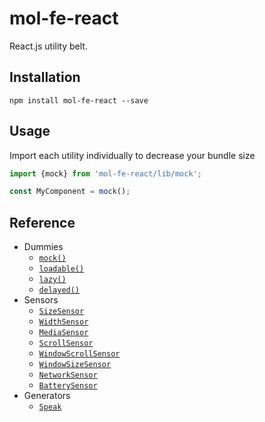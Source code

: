 # mol-fe-react

React.js utility belt.

## Installation

```shell
npm install mol-fe-react --save
```

## Usage

Import each utility individually to decrease your bundle size

```js
import {mock} from 'mol-fe-react/lib/mock';

const MyComponent = mock();
```

## Reference

  - Dummies
     - [`mock()`](./docs/mock.md)
     - [`loadable()`](./docs/loadable.md)
     - [`lazy()`](./docs/lazy.md)
     - [`delayed()`](./docs/delayed.md)
  - Sensors
     - [`SizeSensor`](./docs/SizeSensor.md)
     - [`WidthSensor`](./docs/WidthSensor.md)
     - [`MediaSensor`](./docs/MediaSensor.md)
     - [`ScrollSensor`](./docs/ScrollSensor.md)
     - [`WindowScrollSensor`](./docs/WindowScrollSensor.md)
     - [`WindowSizeSensor`](./docs/WindowSizeSensor.md)
     - [`NetworkSensor`](./docs/NetworkSensor.md)
     - [`BatterySensor`](./docs/BatterySensor.md)
   - Generators
     - [`Speak`](./docs/Speak.md)
